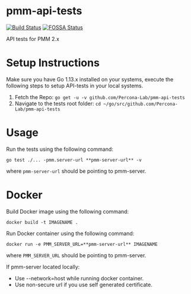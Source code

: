 # pmm-api-tests

[![Build Status](https://travis-ci.com/Percona-Lab/pmm-api-tests.svg?branch=master)](https://travis-ci.com/Percona-Lab/pmm-api-tests)
[![FOSSA Status](https://app.fossa.com/api/projects/git%2Bgithub.com%2FPercona-Lab%2Fpmm-api-tests.svg?type=shield)](https://app.fossa.com/projects/git%2Bgithub.com%2FPercona-Lab%2Fpmm-api-tests?ref=badge_shield)

API tests for PMM 2.x

# Setup Instructions

Make sure you have Go 1.13.x installed on your systems, execute the following steps
to setup API-tests in your local systems.

1. Fetch the Repo: `go get -u -v github.com/Percona-Lab/pmm-api-tests`
2. Navigate to the tests root folder: `cd ~/go/src/github.com/Percona-Lab/pmm-api-tests`

# Usage

Run the tests using the following command:

```
go test ./... -pmm.server-url **pmm-server-url** -v
```

where `pmm-server-url` should be pointing to pmm-server.

# Docker

Build Docker image using the following command:

```
docker build -t IMAGENAME .
```

Run Docker container using the following command:

```
docker run -e PMM_SERVER_URL=**pmm-server-url** IMAGENAME
```

where `PMM_SERVER_URL` should be pointing to pmm-server.

If pmm-server located locally:

- Use --network=host while running docker container.
- Use non-secure url if you use self generated certificate.
